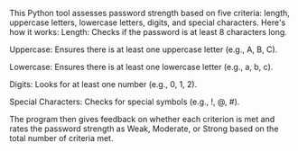 This Python tool assesses password strength based on five criteria: length, uppercase letters, lowercase letters, digits, and special characters. 
Here's how it works:
Length: Checks if the password is at least 8 characters long.

Uppercase: Ensures there is at least one uppercase letter (e.g., A, B, C).

Lowercase: Ensures there is at least one lowercase letter (e.g., a, b, c).

Digits: Looks for at least one number (e.g., 0, 1, 2).

Special Characters: Checks for special symbols (e.g., !, @, #).

The program then gives feedback on whether each criterion is met and rates the password strength as Weak, Moderate, or Strong based on the total number of criteria met.
